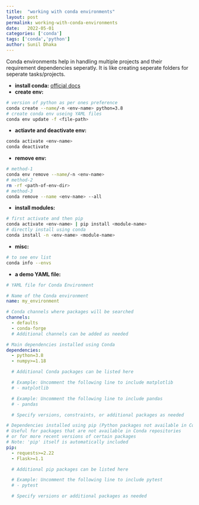 ```yaml
---
title:  "working with conda environments"
layout: post
permalink: working-with-conda-environments
date:   2022-05-01
categories: ['conda']
tags: ['conda','python']
author: Sunil Dhaka
---
```

Conda environments help in handling multiple projects and their requirement dependencies seperatly. It is like creating seperate folders for seperate tasks/projects.

- **install conda:** [official docs](https://docs.anaconda.com/anaconda/install/linux/)
- **create env:**
```bash
# version of python as per ones preference
conda create --name/-n <env-name> python=3.8
# create conda env useing YAML files
conda env update -f <file-path>
```
- **actiavte and deactivate env:**
```bash
conda activate <env-name>
conda deactivate
```
- **remove env:**
```bash
# method-1
conda env remove --name/-n <env-name>
# method-2
rm -rf <path-of-env-dir>
# method-3
conda remove --name <env-name> --all
```
- **install modules:**
```bash
# first activate and then pip
conda activate <env-name> | pip install <module-name>
# directly install using conda
conda install -n <env-name> <module-name>
```
- **misc:**
```bash
# to see env list
conda info --envs
```

- **a demo YAML file:**
```yaml
# YAML file for Conda Environment

# Name of the Conda environment
name: my_environment

# Conda channels where packages will be searched
channels:
  - defaults
  - conda-forge
  # Additional channels can be added as needed

# Main dependencies installed using Conda
dependencies:
  - python=3.8
  - numpy>=1.18

  # Additional Conda packages can be listed here

  # Example: Uncomment the following line to include matplotlib
  # - matplotlib

  # Example: Uncomment the following line to include pandas
  # - pandas

  # Specify versions, constraints, or additional packages as needed

# Dependencies installed using pip (Python packages not available in Conda)
# Useful for packages that are not available in Conda repositories
# or for more recent versions of certain packages
# Note: 'pip' itself is automatically included
pip:
  - requests>=2.22
  - Flask>=1.1

  # Additional pip packages can be listed here

  # Example: Uncomment the following line to include pytest
  # - pytest

  # Specify versions or additional packages as needed

```
